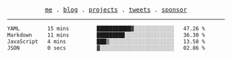 <p align="center">
  <samp>
    <a href="https://everfu.org">me</a> .
    <a href="https://everfu.org/blog">blog</a> .
    <a href="https://everfu.org/github">projects</a> .
    <a href="https://twitter.com/everfu8">tweets</a> .
    <a href="https://everfu.org/sponsor">sponsor</a>
  </samp>
</p>

---

<!--START_SECTION:waka-->

```txt
YAML         15 mins         ███████████▓░░░░░░░░░░░░░   47.26 %
Markdown     11 mins         █████████░░░░░░░░░░░░░░░░   36.30 %
JavaScript   4 mins          ███▒░░░░░░░░░░░░░░░░░░░░░   13.58 %
JSON         0 secs          ▓░░░░░░░░░░░░░░░░░░░░░░░░   02.86 %
```

<!--END_SECTION:waka-->
